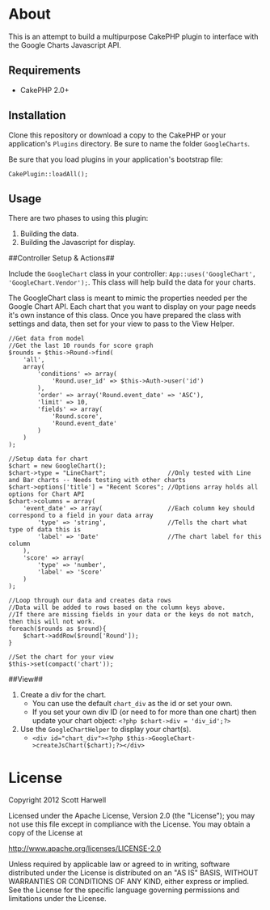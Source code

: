 About
=====

This is an attempt to build a multipurpose CakePHP plugin to interface with the Google Charts Javascript API.

Requirements
------------

* CakePHP 2.0+

Installation
------------

Clone this repository or download a copy to the CakePHP or your application's `Plugins` directory. Be sure to name the folder `GoogleCharts`.

Be sure that you load plugins in your application's bootstrap file:

    CakePlugin::loadAll();
    
Usage
-----

There are two phases to using this plugin:

1) Building the data.
2) Building the Javascript for display.

##Controller Setup & Actions##

Include the `GoogleChart` class in your controller: `App::uses('GoogleChart', 'GoogleChart.Vendor');`. This class will help build the data for your charts.

The GoogleChart class is meant to mimic the properties needed per the Google Chart API.  Each chart that you want to display on your page needs it's own instance of this class.  Once you have prepared the class with settings and data, then set for your view to pass to the View Helper.

	//Get data from model
	//Get the last 10 rounds for score graph
	$rounds = $this->Round->find(
		'all',
		array(
			'conditions' => array(
				'Round.user_id' => $this->Auth->user('id')
			),
			'order' => array('Round.event_date' => 'ASC'),
			'limit' => 10,
			'fields' => array(
				'Round.score',
				'Round.event_date'
			)
		)
	);

	//Setup data for chart
	$chart = new GoogleChart();
	$chart->type = "LineChart"; 				//Only tested with Line and Bar charts -- Needs testing with other charts
	$chart->options['title'] = "Recent Scores"; //Options array holds all options for Chart API
	$chart->columns = array(
		'event_date' => array( 					//Each column key should correspond to a field in your data array
			'type' => 'string',					//Tells the chart what type of data this is
			'label' => 'Date'					//The chart label for this column
		),
		'score' => array(
			'type' => 'number',
			'label' => 'Score'
		)
	);
	
	//Loop through our data and creates data rows
	//Data will be added to rows based on the column keys above.
	//If there are missing fields in your data or the keys do not match, then this will not work.
	foreach($rounds as $round){
		$chart->addRow($round['Round']);
	}
	
	//Set the chart for your view
	$this->set(compact('chart'));


##View##

1) Create a div for the chart.
	* You can use the default `chart_div` as the id or set your own.
	* If you set your own div ID (or need to for more than one chart) then update your chart object: `<?php $chart->div = 'div_id';?>`
2) Use the `GoogleChartHelper` to display your chart(s).
	* `<div id="chart_div"><?php $this->GoogleChart->createJsChart($chart);?></div>`

License
=======

Copyright 2012 Scott Harwell

Licensed under the Apache License, Version 2.0 (the "License");
you may not use this file except in compliance with the License.
You may obtain a copy of the License at

   http://www.apache.org/licenses/LICENSE-2.0

Unless required by applicable law or agreed to in writing, software
distributed under the License is distributed on an "AS IS" BASIS,
WITHOUT WARRANTIES OR CONDITIONS OF ANY KIND, either express or implied.
See the License for the specific language governing permissions and
limitations under the License.